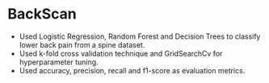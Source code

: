 # BackScan
- Used Logistic Regression, Random Forest and Decision Trees to classify lower back pain from a spine dataset.
- Used k-fold cross validation technique and GridSearchCv for hyperparameter tuning.
- Used accuracy, precision, recall and f1-score as evaluation metrics.
